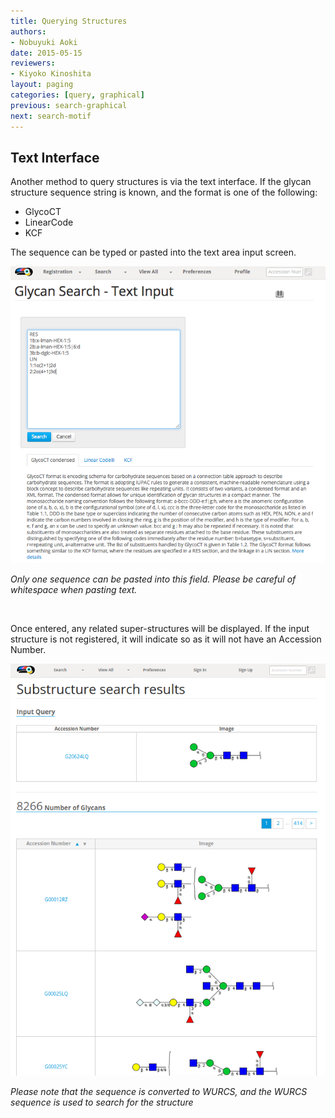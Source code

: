 ```yaml
---
title: Querying Structures
authors:
- Nobuyuki Aoki
date: 2015-05-15
reviewers:
- Kiyoko Kinoshita
layout: paging
categories: [query, graphical]
previous: search-graphical
next: search-motif
---
```


Text Interface
------------
  Another method to query structures is via the text interface.  If the glycan structure sequence string is known, and the format is one of the following:
   
  * GlycoCT
  * LinearCode
  * KCF
  
  
The sequence can be typed or pasted into the text area input screen.

![Glytoucan Text Interface](/images/manual/search-text.png)

*Only one sequence can be pasted into this field.  Please be careful of whitespace when pasting text.* 

<br>

Once entered, any related super-structures will be displayed.  If the input structure is not registered, it will indicate so as it will not have an Accession Number. 

![Glytoucan Graphical Interface](/images/manual/search-result.png)

_Please note that the sequence is converted to WURCS, and the WURCS sequence is used to search for the structure_
